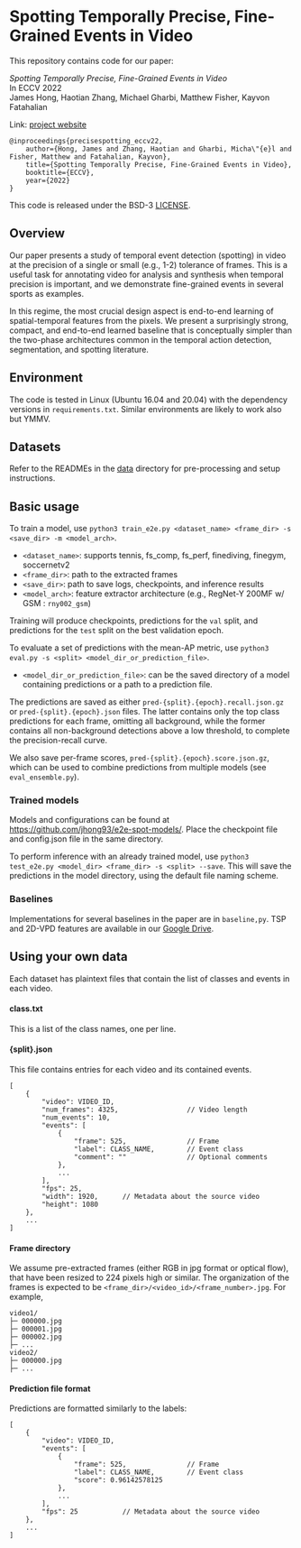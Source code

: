 # Spotting Temporally Precise, Fine-Grained Events in Video

This repository contains code for our paper:

*Spotting Temporally Precise, Fine-Grained Events in Video*\
In ECCV 2022\
James Hong, Haotian Zhang, Michael Gharbi, Matthew Fisher, Kayvon Fatahalian

Link: [project website](https://jhong93.github.io/projects/spot.html)

```
@inproceedings{precisespotting_eccv22,
    author={Hong, James and Zhang, Haotian and Gharbi, Micha\"{e}l and Fisher, Matthew and Fatahalian, Kayvon},
    title={Spotting Temporally Precise, Fine-Grained Events in Video},
    booktitle={ECCV},
    year={2022}
}
```

This code is released under the BSD-3 [LICENSE](/LICENSE).

## Overview

Our paper presents a study of temporal event detection (spotting) in video at the precision of a single or small (e.g., 1-2) tolerance of frames.
This is a useful task for annotating video for analysis and synthesis when temporal precision is important, and we demonstrate fine-grained events in several sports as examples.

In this regime, the most crucial design aspect is end-to-end learning of spatial-temporal features from the pixels.
We present a surprisingly strong, compact, and end-to-end learned baseline that is conceptually simpler than the two-phase architectures common in the temporal action detection, segmentation, and spotting literature.

## Environment

The code is tested in Linux (Ubuntu 16.04 and 20.04) with the dependency versions in ```requirements.txt```. Similar environments are likely to work also but YMMV.

## Datasets

Refer to the READMEs in the [data](/data) directory for pre-processing and setup instructions.

## Basic usage

To train a model, use `python3 train_e2e.py <dataset_name> <frame_dir> -s <save_dir> -m <model_arch>`.

* `<dataset_name>`: supports tennis, fs_comp, fs_perf, finediving, finegym, soccernetv2
* `<frame_dir>`: path to the extracted frames
* `<save_dir>`: path to save logs, checkpoints, and inference results
* `<model_arch>`: feature extractor architecture (e.g., RegNet-Y 200MF w/ GSM : `rny002_gsm`)

Training will produce checkpoints, predictions for the `val` split, and predictions for the `test` split on the best validation epoch.

To evaluate a set of predictions with the mean-AP metric, use `python3 eval.py -s <split> <model_dir_or_prediction_file>`.
* `<model_dir_or_prediction_file>`: can be the saved directory of a model containing predictions or a path to a prediction file.

The predictions are saved as either `pred-{split}.{epoch}.recall.json.gz` or `pred-{split}.{epoch}.json` files. The latter contains only the top class predictions for each frame, omitting all background, while the former contains all non-background detections above a low threshold, to complete the precision-recall curve.

We also save per-frame scores, `pred-{split}.{epoch}.score.json.gz`, which can be used to combine predictions from multiple models (see `eval_ensemble.py`).

### Trained models

Models and configurations can be found at https://github.com/jhong93/e2e-spot-models/. Place the checkpoint file and config.json file in the same directory.

To perform inference with an already trained model, use `python3 test_e2e.py <model_dir> <frame_dir> -s <split> --save`. This will save the predictions in the model directory, using the default file naming scheme.

### Baselines

Implementations for several baselines in the paper are in `baseline,py`. TSP and 2D-VPD features are available in our [Google Drive](https://drive.google.com/drive/folders/1AQFd8JsvxdEG2jQfY5GDVSLEtc9r824W?usp=sharing).

## Using your own data

Each dataset has plaintext files that contain the list of classes and events in each video.

#### class.txt

This is a list of the class names, one per line.

#### {split}.json

This file contains entries for each video and its contained events.

```
[
    {
        "video": VIDEO_ID,
        "num_frames": 4325,                 // Video length
        "num_events": 10,
        "events": [
            {
                "frame": 525,               // Frame
                "label": CLASS_NAME,        // Event class
                "comment": ""               // Optional comments
            },
            ...
        ],
        "fps": 25,
        "width": 1920,      // Metadata about the source video
        "height": 1080
    },
    ...
]
```

#### Frame directory

We assume pre-extracted frames (either RGB in jpg format or optical flow), that have been resized to 224 pixels high or similar. The organization of the frames is expected to be `<frame_dir>/<video_id>/<frame_number>.jpg`. For example,

```
video1/
├─ 000000.jpg
├─ 000001.jpg
├─ 000002.jpg
├─ ...
video2/
├─ 000000.jpg
├─ ...
```

#### Prediction file format

Predictions are formatted similarly to the labels:
```
[
    {
        "video": VIDEO_ID,
        "events": [
            {
                "frame": 525,               // Frame
                "label": CLASS_NAME,        // Event class
                "score": 0.96142578125
            },
            ...
        ],
        "fps": 25           // Metadata about the source video
    },
    ...
]
```